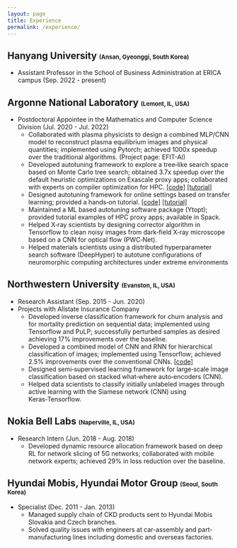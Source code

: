 ```yaml
---
layout: page
title: Experience
permalink: /experience/
---
```


## Hanyang University <font size="2">(Ansan, Gyeonggi, South Korea)</font>
- Assistant Professor in the School of Business Administration at ERICA campus (Sep. 2022 - present)

## Argonne National Laboratory <font size="2">(Lemont, IL, USA)</font>

- Postdoctoral Appointee in the Mathematics and Computer Science Division (Jul. 2020 - Jul. 2022)
  - Collaborated with plasma physicists to design a combined MLP/CNN model to reconstruct plasma equilibrium images and physical quantities; implemented using Pytorch; achieved 1000x speedup over the traditional algorithms. (Project page: EFIT-AI)
  - Developed autotuning framework to explore a tree‑like search space based on Monte Carlo tree search; obtained 3.7x speedup over the default heuristic optimizations on Exascale proxy apps; collaborated with experts on compiler optimization for HPC. [[code]](https://github.com/ytopt-team/ytopt/blob/mcts/ytopt/cmcts/README.md) [[tutorial]](https://github.com/ytopt-team/ytopt/blob/mcts/docs/tutorials/mcts-gemm/tutorial-mcts-gemm.md)
  - Designed autotuning framework for online settings based on transfer learning; provided a hands‑on tutorial. [[code]](https://github.com/ytopt-team/ytopt/tree/v0.0.3) [[tutorial]](https://github.com/ytopt-team/ytopt/blob/online/docs/tutorials/omp-xsbench-tl/tutorial-omp-xsbench-tl.md)
  - Maintained a ML based autotuning software package (Ytopt); provided tutorial examples of HPC proxy apps; available in Spack.
  - Helped X‑ray scientists by designing corrector algorithm in Tensorflow to clean noisy images from dark‑field X‑ray microscope based on a CNN for optical flow (PWC‑Net).
  - Helped materials scientists using a distributed hyperparameter search software (DeepHyper) to autotune configurations of neuromorphic computing architectures under extreme environments

## Northwestern University <font size="2">(Evanston, IL, USA)</font>

- Research Assistant (Sep. 2015 - Jun. 2020)
- Projects with Allstate Insurance Company
  - Developed inverse classification framework for churn analysis and for mortality prediction on sequential data; implemented using Tensorflow and PuLP; successfully perturbed samples as desired achieving 17% improvements over the baseline.
  - Developed a combined model of CNN and RNN for hierarchical classification of images; implemented using Tensorflow; achieved 2.5% improvements over the conventional CNNs. [[code]](https://github.com/jaehoonkoo/h_classification)
  - Designed semi‑supervised learning framework for large‑scale image classification based on stacked what‑where auto‑encoders (CNN).
  - Helped data scientists to classify initially unlabeled images through active learning with the Siamese network (CNN) using Keras‑Tensorflow.

## Nokia Bell Labs <font size="2">(Naperville, IL, USA)</font>

- Research Intern (Jun. 2018 - Aug. 2018)
  - Developed dynamic resource allocation framework based on deep RL for network slicing of 5G networks; collaborated with mobile network experts; achieved 29\% in loss reduction over the baseline.

## Hyundai Mobis, Hyundai Motor Group <font size="2">(Seoul, South Korea)</font>

- Specialist (Dec. 2011 - Jan. 2013)
  - Managed supply chain of CKD products sent to Hyundai Mobis Slovakia and Czech branches.
  - Solved quality issues with engineers at car-assembly and part-manufacturing lines including domestic and overseas factories.
